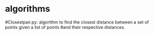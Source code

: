 # algorithms

#Closestpair.py: algorithm to find the closest distance between a set of points given a list of points 
#and their respective distances.

#

